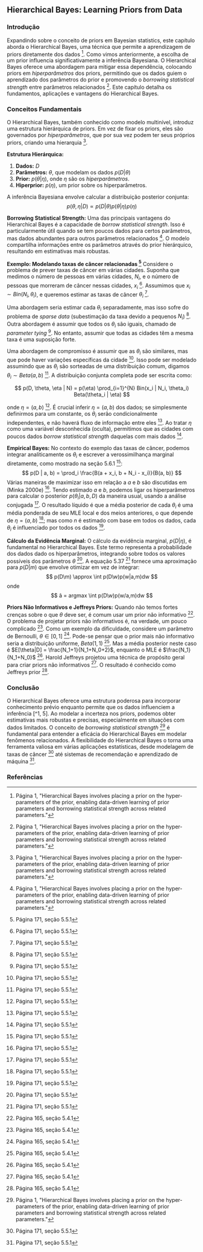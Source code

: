 ## Hierarchical Bayes: Learning Priors from Data

### Introdução
Expandindo sobre o conceito de priors em Bayesian statistics, este capítulo aborda o Hierarchical Bayes, uma técnica que permite a aprendizagem de priors diretamente dos dados [^1]. Como vimos anteriormente, a escolha de um prior influencia significativamente a inferência Bayesiana. O Hierarchical Bayes oferece uma abordagem para mitigar essa dependência, colocando priors em *hiperparâmetros* dos priors, permitindo que os dados guiem o aprendizado dos parâmetros do prior e promovendo o *borrowing statistical strength* entre parâmetros relacionados [^1]. Este capítulo detalha os fundamentos, aplicações e vantagens do Hierarchical Bayes.

### Conceitos Fundamentais
O Hierarchical Bayes, também conhecido como modelo multinível, introduz uma estrutura hierárquica de priors. Em vez de fixar os priors, eles são governados por *hiperparâmetros*, que por sua vez podem ter seus próprios priors, criando uma hierarquia [^1].

**Estrutura Hierárquica:**
1. **Dados:** $D$
2. **Parâmetros:** $\theta$, que modelam os dados $p(D|\theta)$
3. **Prior:** $p(\theta|\eta)$, onde $\eta$ são os *hiperparâmetros*.
4. **Hiperprior:** $p(\eta)$, um prior sobre os hiperparâmetros.

A inferência Bayesiana envolve calcular a distribuição posterior conjunta:
$$ p(\theta, \eta | D) \propto p(D | \theta) p(\theta | \eta) p(\eta) $$

**Borrowing Statistical Strength:**
Uma das principais vantagens do Hierarchical Bayes é a capacidade de *borrow statistical strength*. Isso é particularmente útil quando se tem poucos dados para certos parâmetros, mas dados abundantes para outros parâmetros relacionados [^1]. O modelo compartilha informações entre os parâmetros através do prior hierárquico, resultando em estimativas mais robustas.

**Exemplo: Modelando taxas de câncer relacionadas [^5]**
Considere o problema de prever taxas de câncer em várias cidades. Suponha que medimos o número de pessoas em várias cidades, $N_i$, e o número de pessoas que morreram de câncer nessas cidades, $x_i$ [^5]. Assumimos que $x_i \sim Bin(N_i, \theta_i)$, e queremos estimar as taxas de câncer $\theta_i$ [^5].

Uma abordagem seria estimar cada $\theta_i$ separadamente, mas isso sofre do problema de *sparse data* (subestimação da taxa devido a pequenos $N_i$) [^5]. Outra abordagem é assumir que todos os $\theta_i$ são iguais, chamado de *parameter tying* [^5]. No entanto, assumir que todas as cidades têm a mesma taxa é uma suposição forte.

Uma abordagem de compromisso é assumir que as $\theta_i$ são similares, mas que pode haver variações específicas da cidade [^5]. Isso pode ser modelado assumindo que as $\theta_i$ são sorteadas de uma distribuição comum, digamos $\theta_i \sim Beta(a, b)$ [^5]. A distribuição conjunta completa pode ser escrita como:

$$ p(D, \theta, \eta | N) = p(\eta) \prod_{i=1}^{N} Bin(x_i | N_i, \theta_i) Beta(\theta_i | \eta) $$

onde $\eta = (a, b)$ [^5]. É crucial inferir $\eta = (a, b)$ dos dados; se simplesmente definirmos para um constante, os $\theta_i$ serão condicionalmente independentes, e não haverá fluxo de informação entre eles [^5]. Ao tratar $\eta$ como uma variável desconhecida (oculta), permitimos que as cidades com poucos dados *borrow statistical strength* daquelas com mais dados [^5].

**Empirical Bayes:**
No contexto do exemplo das taxas de câncer, podemos integrar analiticamente os $\theta_i$ e escrever a verossimilhança marginal diretamente, como mostrado na seção 5.6.1 [^5]:
$$ p(D | a, b) = \prod_i \frac{B(a + x_i, b + N_i - x_i)}{B(a, b)} $$
Várias maneiras de maximizar isso em relação a *a* e *b* são discutidas em (Minka 2000e) [^5]. Tendo estimado *a* e *b*, podemos ligar os hiperparâmetros para calcular o posterior $p(\theta_i | a, b, D)$ da maneira usual, usando a análise conjugada [^5]. O resultado líquido é que a média posterior de cada $\theta_i$ é uma média ponderada de seu MLE local e dos meios anteriores, o que depende de $\eta = (a, b)$ [^5]; mas como *n* é estimado com base em todos os dados, cada $\theta_i$ é influenciado por todos os dados [^5].

**Cálculo da Evidência Marginal:**
O cálculo da evidência marginal, $p(D|\eta)$, é fundamental no Hierarchical Bayes. Este termo representa a probabilidade dos dados dado os hiperparâmetros, integrando sobre todos os valores possíveis dos parâmetros $\theta$ [^5]. A equação 5.37 [^5] fornece uma aproximação para $p(D|m)$ que envolve otimizar em vez de integrar:
$$ p(D\m) \approx \int p(D\w)p(w|a,m)dw $$
onde
$$ â = argmax \int p(D\w)p(w/a,m)dw $$

**Priors Não Informativos e Jeffreys Priors:**
Quando não temos fortes crenças sobre o que $\theta$ deve ser, é comum usar um prior não informativo [^4]. O problema de projetar priors não informativos é, na verdade, um pouco complicado [^4]. Como um exemplo da dificuldade, considere um parâmetro de Bernoulli, $\theta \in [0,1]$ [^4]. Pode-se pensar que o prior mais não informativo seria a distribuição uniforme, $Beta(1,1)$ [^4]. Mas a média posterior neste caso é $E[\theta|D] = \frac{N_1+1}{N_1+N_0+2}$, enquanto o MLE é $\frac{N_1}{N_1+N_0}$ [^4]. Harold Jeffreys projetou uma técnica de propósito geral para criar priors não informativos [^4]. O resultado é conhecido como Jeffreys prior [^4].

### Conclusão
O Hierarchical Bayes oferece uma estrutura poderosa para incorporar conhecimento prévio enquanto permite que os dados influenciem a inferência [^1, 5]. Ao modelar a incerteza nos priors, podemos obter estimativas mais robustas e precisas, especialmente em situações com dados limitados. O conceito de *borrowing statistical strength* [^1] é fundamental para entender a eficácia do Hierarchical Bayes em modelar fenômenos relacionados. A flexibilidade do Hierarchical Bayes o torna uma ferramenta valiosa em várias aplicações estatísticas, desde modelagem de taxas de câncer [^5] até sistemas de recomendação e aprendizado de máquina [^5].

### Referências
[^1]: Página 1, "Hierarchical Bayes involves placing a prior on the hyper-parameters of the prior, enabling data-driven learning of prior parameters and borrowing statistical strength across related parameters."
[^4]: Página 165, seção 5.4.1
[^5]: Página 171, seção 5.5.1

<!-- END -->